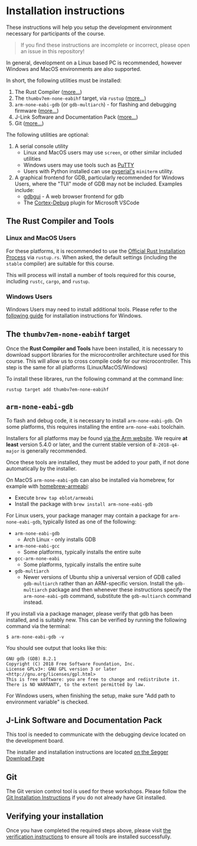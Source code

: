 # Installation instructions

These instructions will help you setup the development environment necessary for participants of the course.

> If you find these instructions are incomplete or incorrect, please open an issue in this repository!

In general, development on a Linux based PC is recommended, however Windows and MacOS environments are also supported.

In short, the following utilities must be installed:

1. The Rust Compiler ([more...](#the-rust-compiler-and-tools))
2. The `thumbv7em-none-eabihf` target, via `rustup` ([more...](#the-thumbv7em-none-eabihf-target))
3. `arm-none-eabi-gdb` (or `gdb-multiarch`) - for flashing and debugging firmware ([more...](#arm-none-eabi-gdb))
4. J-Link Software and Documentation Pack ([more...](#j-link-software-and-documentation-pack))
5. Git ([more...](#git))

The following utilities are optional:

1. A serial console utility
    * Linux and MacOS users may use `screen`, or other similar included utilities
    * Windows users may use tools such as [PuTTY](https://www.chiark.greenend.org.uk/~sgtatham/putty/latest.html)
    * Users with Python installed can use [pyserial's](https://pyserial.readthedocs.io/en/latest/tools.html) `miniterm` utility.
2. A graphical frontend for GDB, particularly recommended for Windows Users, where the "TUI" mode of GDB may not be included. Examples include:
    * [gdbgui](https://gdbgui.com/) - A web browser frontend for gdb
    * The [Cortex-Debug](https://marketplace.visualstudio.com/items?itemName=marus25.cortex-debug) plugin for Microsoft VSCode

## The Rust Compiler and Tools

### Linux and MacOS Users

For these platforms, it is recommended to use the [Official Rust Installation Process](https://rustup.rs/) via `rustup.rs`. When asked, the default settings (including the `stable` compiler) are suitable for this course.

This will process will install a number of tools required for this course, including `rustc`, `cargo`, and `rustup`.

### Windows Users

Windows Users may need to install additional tools. Please refer to the [following guide](https://doc.rust-lang.org/book/ch01-01-installation.html#installing-rustup-on-windows) for installation instructions for Windows.


## The `thumbv7em-none-eabihf` target

Once the **Rust Compiler and Tools** have been installed, it is necessary to download support libraries for the microcontroller architecture used for this course. This will allow us to cross compile code for our microcontroller. This step is the same for all platforms (Linux/MacOS/Windows)

To install these librares, run the following command at the command line:

```shell
rustup target add thumbv7em-none-eabihf
```

## `arm-none-eabi-gdb`

To flash and debug code, it is necessary to install `arm-none-eabi-gdb`. On some platforms, this requires installing the entire `arm-none-eabi` toolchain.

Installers for all platforms may be found [via the Arm website](https://developer.arm.com/tools-and-software/open-source-software/developer-tools/gnu-toolchain/gnu-rm/downloads). We require **at least** version 5.4.0 or later, and the current stable version of `8-2018-q4-major` is generally recommended.

Once these tools are installed, they must be added to your path, if not done automatically by the installer.

On MacOS `arm-none-eabi-gdb` can also be installed via homebrew, for example with [homebrew-armeabi](https://github.com/eblot/homebrew-armeabi):

* Execute `brew tap eblot/armeabi`
* Install the package with `brew install arm-none-eabi-gdb`

For Linux users, your package manager may contain a package for `arm-none-eabi-gdb`, typically listed as one of the following:

* `arm-none-eabi-gdb`
    * Arch Linux - only installs GDB
* `arm-none-eabi-gcc`
    * Some platforms, typically installs the entire suite
* `gcc-arm-none-eabi`
    * Some platforms, typically installs the entire suite
* `gdb-multiarch`
    * Newer versions of Ubuntu ship a universal version of GDB called `gdb-multiarch` rather than an ARM-specific version. Install the `gdb-multiarch` package and then whenever these instructions specify the `arm-none-eabi-gdb` command, substitute the `gdb-multiarch` command instead.

If you install via a package manager, please verify that gdb has been installed, and is suitably new. This can be verified by running the following command via the terminal:

```shell
$ arm-none-eabi-gdb -v
```

You should see output that looks like this:

```text
GNU gdb (GDB) 8.2.1
Copyright (C) 2018 Free Software Foundation, Inc.
License GPLv3+: GNU GPL version 3 or later <http://gnu.org/licenses/gpl.html>
This is free software: you are free to change and redistribute it.
There is NO WARRANTY, to the extent permitted by law.
```
For Windows users, when finishing the setup, make sure "Add path to environment variable" is checked.

## J-Link Software and Documentation Pack

This tool is needed to communicate with the debugging device located on the development board.

The installer and installation instructions are located [on the Segger Download Page](https://www.segger.com/downloads/jlink#J-LinkSoftwareAndDocumentationPack)

## Git

The Git version control tool is used for these workshops. Please follow the [Git Installation Instructions](https://git-scm.com/book/en/v2/Getting-Started-Installing-Git) if you do not already have Git installed.

## Verifying your installation

Once you have completed the required steps above, please visit [the verification instructions](./VERIFY.md) to ensure all tools are installed successfully.
